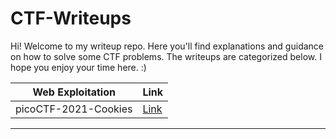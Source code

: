 # CTF-Writeups
Hi! Welcome to my writeup repo. Here you'll find explanations and guidance on how to solve some CTF problems. The writeups are categorized below. I hope you enjoy your time here. :)

Web Exploitation      | Link
----------------------| -----
picoCTF-2021-Cookies  | [Link](https://github.com/VictoriaGalvan/CTF-Writeups/blob/main/picoCTF-Cookies.md)
-----------------------------

